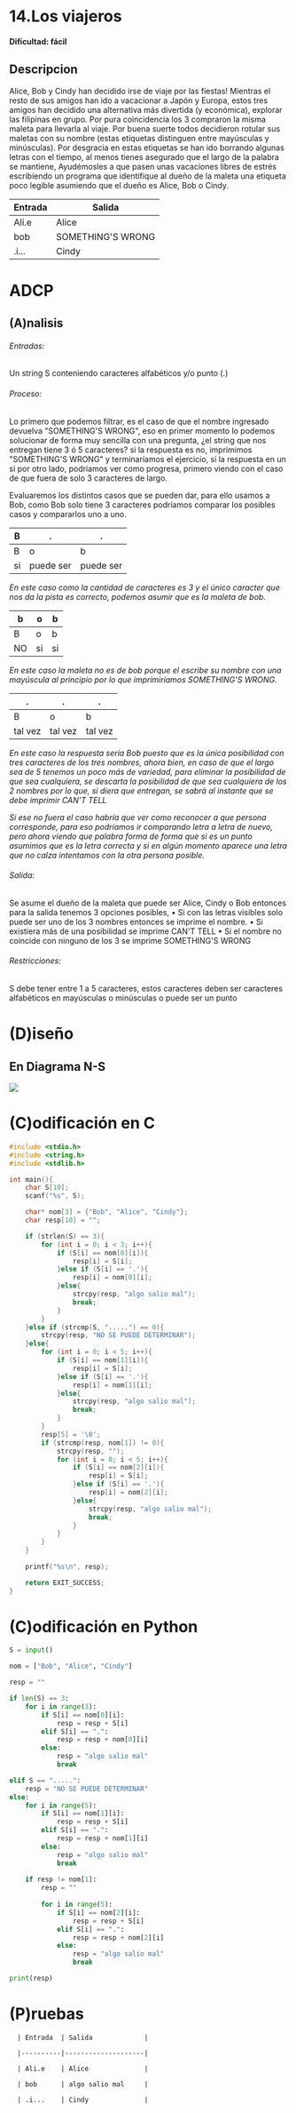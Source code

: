# 14.Los viajeros

#### Dificultad: fácil

## Descripcion

Alice, Bob y Cindy han decidido irse de viaje por las fiestas! Mientras el resto de sus amigos han ido a vacacionar a Japón y Europa, estos tres amigos han decidido una alternativa más divertida (y económica), explorar las filipinas en grupo. Por pura coincidencia los 3 compraron la misma maleta para llevarla al viaje. Por buena suerte todos decidieron rotular sus maletas con su nombre (estas etiquetas distinguen entre mayúsculas y minúsculas). Por desgracia en estas etiquetas se han ido borrando algunas letras con el tiempo, al menos tienes asegurado que el largo de la palabra se mantiene, Ayudémosles a que pasen unas vacaciones libres de estrés escribiendo un programa que identifique al dueño de la maleta una etiqueta poco legible asumiendo que el dueño es Alice, Bob o Cindy.


| Entrada | Salida             |
|---------|--------------------|
| Ali.e   | Alice              |
| bob     | SOMETHING'S WRONG  |
| .i...   | Cindy              |

# ADCP

## (A)nalisis

###### Entradas: 
Un string S conteniendo caracteres alfabéticos y/o punto (.)


###### Proceso:

Lo primero que podemos filtrar, es el caso de que el nombre ingresado devuelva "SOMETHING'S WRONG", eso en primer momento lo podemos solucionar de forma muy sencilla con una pregunta, ¿el string que nos entregan tiene 3 ó 5 caracteres? si la respuesta es no, imprimimos "SOMETHING'S WRONG" y terminaríamos el ejercicio, si la respuesta en un si por otro lado, podríamos ver como progresa, primero viendo con el caso de que fuera de solo 3 caracteres de largo.

Evaluaremos los distintos casos que se pueden dar, para ello usamos a Bob, como Bob solo tiene 3 caracteres podríamos comparar los posibles casos y compararlos uno a uno.

| B  | .        | .        |
|----|----------|----------|
| B  | o        | b        |
| si | puede ser| puede ser|

*En este caso como la cantidad de caracteres es 3 y el único caracter que nos da la pista es correcto, podemos asumir que es la maleta de bob.*

| b  | o   | b   |
|----|-----|-----|
| B  | o   | b   |
| NO | si  | si  |

*En este caso la maleta no es de bob porque el escribe su nombre con una mayúscula al principio por lo que imprimiríamos SOMETHING'S WRONG.*

| .       | .      | .       |
|---------|--------|---------|
| B       | o      | b       |
| tal vez | tal vez| tal vez |

*En este caso la respuesta sería Bob puesto que es la única posibilidad con tres caracteres de los tres nombres, ahora bien, en caso de que el largo sea de 5 tenemos un poco más de variedad, para eliminar la posibilidad de que sea cualquiera, se descarta la posibilidad de que sea cualquiera de los 2 nombres por lo que, si diera que entregan, se sabrá al instante que se debe imprimir CAN'T TELL*

*Si ese no fuera el caso habría que ver como reconocer a que persona corresponde, para eso podríamos ir comparando letra a letra de nuevo, pero ahora viendo que palabra forma de forma que si es un punto asumimos que es la letra correcta y si en algún momento aparece una letra que no calza intentamos con la otra persona posible.*


###### Salida: 

Se asume el dueño de la maleta que puede ser Alice, Cindy o Bob entonces para la salida tenemos 3 opciones posibles,
•	Si con las letras visibles solo puede ser uno de los 3 nombres entonces se imprime el nombre.
•	Si existiera más de una posibilidad se imprime CAN'T TELL
•	Si el nombre no coincide con ninguno de los 3 se imprime SOMETHING'S WRONG
 

###### Restricciones: 

S debe tener entre 1 a 5 caracteres, estos caracteres deben ser caracteres alfabéticos en mayúsculas o minúsculas o puede ser un punto

# (D)iseño

## En Diagrama N-S

![](Imagen.png)

# (C)odificación en C
```c
#include <stdio.h>
#include <string.h>
#include <stdlib.h>

int main(){
    char S[10];
    scanf("%s", S);

    char* nom[3] = {"Bob", "Alice", "Cindy"};
    char resp[10] = "";

    if (strlen(S) == 3){
        for (int i = 0; i < 3; i++){
            if (S[i] == nom[0][i]){
                resp[i] = S[i];
            }else if (S[i] == '.'){
                resp[i] = nom[0][i];
            }else{
                strcpy(resp, "algo salio mal");
                break;
            }  
        }  
    }else if (strcmp(S, ".....") == 0){
        strcpy(resp, "NO SE PUEDE DETERMINAR");
    }else{
        for (int i = 0; i < 5; i++){
            if (S[i] == nom[1][i]){
                resp[i] = S[i];
            }else if (S[i] == '.'){
                resp[i] = nom[1][i];
            }else{
                strcpy(resp, "algo salio mal");
                break;
            }
        }
        resp[5] = '\0';
        if (strcmp(resp, nom[1]) != 0){
            strcpy(resp, "");
            for (int i = 0; i < 5; i++){
                if (S[i] == nom[2][i]){
                    resp[i] = S[i];
                }else if (S[i] == '.'){
                    resp[i] = nom[2][i];
                }else{
                    strcpy(resp, "algo salio mal");
                    break;
                }
            }   
        }
    }
    
    printf("%s\n", resp);

    return EXIT_SUCCESS;
}
```
# (C)odificación en Python
```py
S = input()

nom = ["Bob", "Alice", "Cindy"]

resp = ""

if len(S) == 3:
    for i in range(3):
        if S[i] == nom[0][i]:
            resp = resp + S[i]
        elif S[i] == ".":
            resp = resp + nom[0][i]
        else:
            resp = "algo salio mal"
            break

elif S == ".....":
    resp = "NO SE PUEDE DETERMINAR"
else:
    for i in range(5):
        if S[i] == nom[1][i]:
            resp = resp + S[i]
        elif S[i] == ".":
            resp = resp + nom[1][i]
        else:
            resp = "algo salio mal"
            break
    
    if resp != nom[1]:
        resp = ""
        
        for i in range(5):
            if S[i] == nom[2][i]:
                resp = resp + S[i]
            elif S[i] == ".":
                resp = resp + nom[2][i]
            else:
                resp = "algo salio mal"
                break

print(resp)
```
# (P)ruebas

      | Entrada  | Salida             |
      
      |----------|--------------------|
      
      | Ali.e    | Alice              |
      
      | bob      | algo salio mal     |
      
      | .i...    | Cindy              |